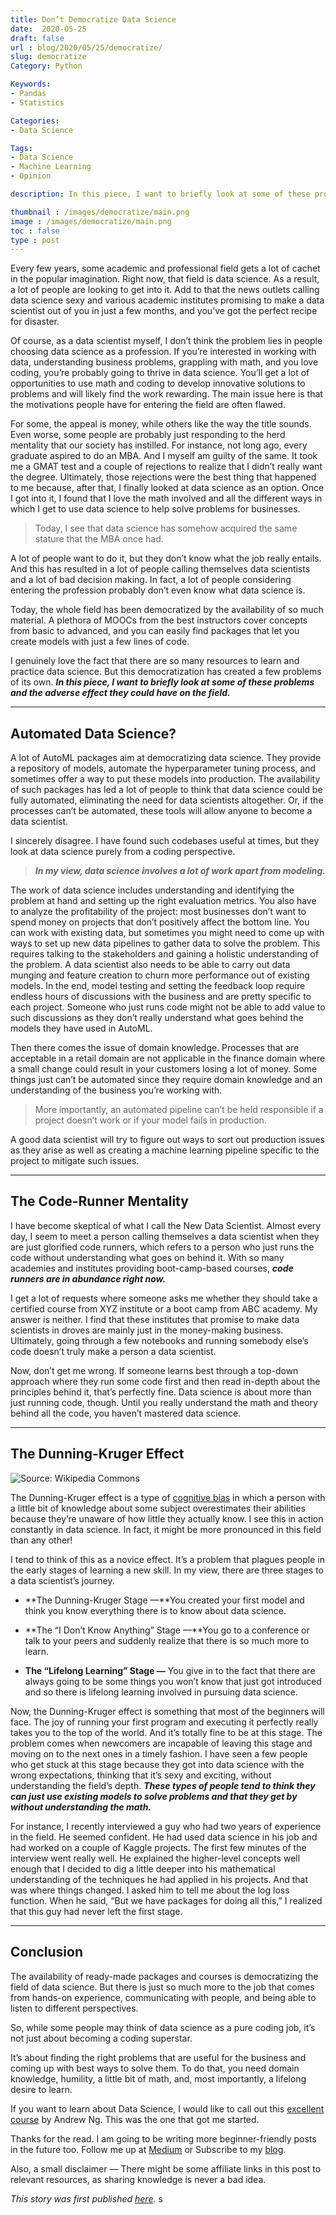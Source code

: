 ```yaml
---
title: Don’t Democratize Data Science
date:  2020-05-25
draft: false
url : blog/2020/05/25/democratize/
slug: democratize
Category: Python

Keywords:
- Pandas
- Statistics

Categories:
- Data Science

Tags:
- Data Science
- Machine Learning
- Opinion

description: In this piece, I want to briefly look at some of these problems and the adverse effect they could have on the field

thumbnail : /images/democratize/main.png
image : /images/democratize/main.png
toc : false
type : post
---
```


Every few years, some academic and professional field gets a lot of cachet in the popular imagination. Right now, that field is data science. As a result, a lot of people are looking to get into it. Add to that the news outlets calling data science sexy and various academic institutes promising to make a data scientist out of you in just a few months, and you’ve got the perfect recipe for disaster.

Of course, as a data scientist myself, I don’t think the problem lies in people choosing data science as a profession. If you’re interested in working with data, understanding business problems, grappling with math, and you love coding, you’re probably going to thrive in data science. You’ll get a lot of opportunities to use math and coding to develop innovative solutions to problems and will likely find the work rewarding. The main issue here is that the motivations people have for entering the field are often flawed.

For some, the appeal is money, while others like the way the title sounds. Even worse, some people are probably just responding to the herd mentality that our society has instilled. For instance, not long ago, every graduate aspired to do an MBA. And I myself am guilty of the same. It took me a GMAT test and a couple of rejections to realize that I didn’t really want the degree. Ultimately, those rejections were the best thing that happened to me because, after that, I finally looked at data science as an option. Once I got into it, I found that I love the math involved and all the different ways in which I get to use data science to help solve problems for businesses.

> Today, I see that data science has somehow acquired the same stature that the MBA once had.

A lot of people want to do it, but they don’t know what the job really entails. And this has resulted in a lot of people calling themselves data scientists and a lot of bad decision making. In fact, a lot of people considering entering the profession probably don’t even know what data science is.

Today, the whole field has been democratized by the availability of so much material. A plethora of MOOCs from the best instructors cover concepts from basic to advanced, and you can easily find packages that let you create models with just a few lines of code.

I genuinely love the fact that there are so many resources to learn and practice data science. But this democratization has created a few problems of its own. ***In this piece, I want to briefly look at some of these problems and the adverse effect they could have on the field.***

---

## Automated Data Science?

A lot of AutoML packages aim at democratizing data science. They provide a repository of models, automate the hyperparameter tuning process, and sometimes offer a way to put these models into production. The availability of such packages has led a lot of people to think that data science could be fully automated, eliminating the need for data scientists altogether. Or, if the processes can’t be automated, these tools will allow anyone to become a data scientist.

I sincerely disagree. I have found such codebases useful at times, but they look at data science purely from a coding perspective.

> ***In my view, data science involves a lot of work apart from modeling.***

The work of data science includes understanding and identifying the problem at hand and setting up the right evaluation metrics. You also have to analyze the profitability of the project: most businesses don’t want to spend money on projects that don’t positively affect the bottom line. You can work with existing data, but sometimes you might need to come up with ways to set up new data pipelines to gather data to solve the problem. This requires talking to the stakeholders and gaining a holistic understanding of the problem. A data scientist also needs to be able to carry out data munging and feature creation to churn more performance out of existing models. In the end, model testing and setting the feedback loop require endless hours of discussions with the business and are pretty specific to each project. Someone who just runs code might not be able to add value to such discussions as they don’t really understand what goes behind the models they have used in AutoML.

Then there comes the issue of domain knowledge. Processes that are acceptable in a retail domain are not applicable in the finance domain where a small change could result in your customers losing a lot of money. Some things just can’t be automated since they require domain knowledge and an understanding of the business you’re working with.

> More importantly, an automated pipeline can’t be held responsible if a project doesn’t work or if your model fails in production.

A good data scientist will try to figure out ways to sort out production issues as they arise as well as creating a machine learning pipeline specific to the project to mitigate such issues.

---

## The Code-Runner Mentality

I have become skeptical of what I call the New Data Scientist. Almost every day, I seem to meet a person calling themselves a data scientist when they are just glorified code runners, which refers to a person who just runs the code without understanding what goes on behind it. With so many academies and institutes providing boot-camp-based courses, ***code runners are in abundance right now.***

I get a lot of requests where someone asks me whether they should take a certified course from XYZ institute or a boot camp from ABC academy. My answer is neither. I find that these institutes that promise to make data scientists in droves are mainly just in the money-making business. Ultimately, going through a few notebooks and running somebody else’s code doesn’t truly make a person a data scientist.

Now, don’t get me wrong. If someone learns best through a top-down approach where they run some code first and then read in-depth about the principles behind it, that’s perfectly fine. Data science is about more than just running code, though. Until you really understand the math and theory behind all the code, you haven’t mastered data science.

---

## The Dunning-Kruger Effect

![[Source](https://commons.wikimedia.org/wiki/File:Dunning%E2%80%93Kruger_Effect_01.svg): Wikipedia Commons](/images/democratize/0.png)

The Dunning-Kruger effect is a type of [cognitive bias](https://builtin.com/data-science/cognitive-biases-data-science) in which a person with a little bit of knowledge about some subject overestimates their abilities because they’re unaware of how little they actually know. I see this in action constantly in data science. In fact, it might be more pronounced in this field than any other!

I tend to think of this as a novice effect. It’s a problem that plagues people in the early stages of learning a new skill. In my view, there are three stages to a data scientist’s journey.

* **The Dunning-Kruger Stage —**You created your first model and think you know everything there is to know about data science.

* **The “I Don’t Know Anything” Stage —**You go to a conference or talk to your peers and suddenly realize that there is so much more to learn.

* **The “Lifelong Learning” Stage —** You give in to the fact that there are always going to be some things you won’t know that just got introduced and so there is lifelong learning involved in pursuing data science.

Now, the Dunning-Kruger effect is something that most of the beginners will face. The joy of running your first program and executing it perfectly really takes you to the top of the world. And it’s totally fine to be at this stage. The problem comes when newcomers are incapable of leaving this stage and moving on to the next ones in a timely fashion. I have seen a few people who get stuck at this stage because they got into data science with the wrong expectations, thinking that it’s sexy and exciting, without understanding the field’s depth. ***These types of people tend to think they can just use existing models to solve problems and that they get by without understanding the math.***

For instance, I recently interviewed a guy who had two years of experience in the field. He seemed confident. He had used data science in his job and had worked on a couple of Kaggle projects. The first few minutes of the interview went really well. He explained the higher-level concepts well enough that I decided to dig a little deeper into his mathematical understanding of the techniques he had applied in his projects. And that was where things changed. I asked him to tell me about the log loss function. When he said, “But we have packages for doing all this,” I realized that this guy had never left the first stage.

---

## Conclusion

The availability of ready-made packages and courses is democratizing the field of data science. But there is just so much more to the job that comes from hands-on experience, communicating with people, and being able to listen to different perspectives.

So, while some people may think of data science as a pure coding job, it’s not just about becoming a coding superstar.

It’s about finding the right problems that are useful for the business and coming up with best ways to solve them. To do that, you need domain knowledge, humility, a little bit of math, and, most importantly, a lifelong desire to learn.

If you want to learn about Data Science, I would like to call out this [excellent course](https://imp.i384100.net/Z66Xe1) by Andrew Ng. This was the one that got me started.

Thanks for the read. I am going to be writing more beginner-friendly posts in the future too. Follow me up at [Medium](https://mlwhiz.medium.com/) or Subscribe to my [blog](mlwhiz.com).

Also, a small disclaimer — There might be some affiliate links in this post to relevant resources, as sharing knowledge is never a bad idea.

*This story was first published [here](https://builtin.com/data-science/dont-democratize-data-science).*
s
